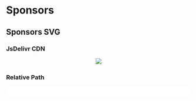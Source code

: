 # Sponsors

## Sponsors SVG

<!-- <p align="center">
  <a href="https://cdn.jsdelivr.net/gh/antfu/static/sponsors.svg">
    <img src='https://cdn.jsdelivr.net/gh/antfu/static/sponsors.svg'/>
  </a>
</p> -->

### JsDelivr CDN

<p align="center">
  <a href="https://cdn.jsdelivr.net/gh/hwhsu1231/sponsors/static/sponsors.svg">
    <img src='https://cdn.jsdelivr.net/gh/hwhsu1231/sponsors/static/sponsors.svg'/>
  </a>
</p>

### Relative Path

<p align="center">
  <img src='./static/sponsors.svg'/>
</p>
